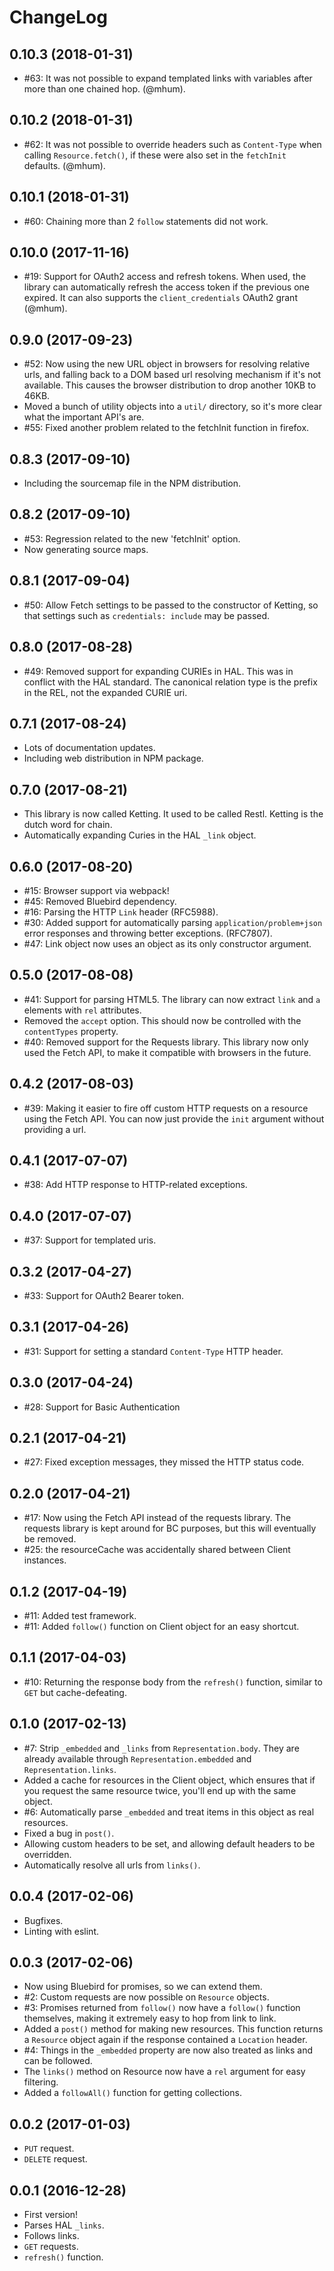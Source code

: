 ChangeLog
=========

0.10.3 (2018-01-31)
-------------------

* #63: It was not possible to expand templated links with variables after more
  than one chained hop. (@mhum).


0.10.2 (2018-01-31)
-------------------

* #62: It was not possible to override headers such as `Content-Type` when
  calling `Resource.fetch()`, if these were also set in the `fetchInit`
  defaults. (@mhum).


0.10.1 (2018-01-31)
-------------------

* #60: Chaining more than 2 `follow` statements did not work.


0.10.0 (2017-11-16)
-------------------

* #19: Support for OAuth2 access and refresh tokens. When used, the library
  can automatically refresh the access token if the previous one expired. It
  can also supports the `client_credentials` OAuth2 grant (@mhum).


0.9.0 (2017-09-23)
------------------

* #52: Now using the new URL object in browsers for resolving relative urls,
  and falling back to a DOM based url resolving mechanism if it's not
  available. This causes the browser distribution to drop another 10KB to
  46KB.
* Moved a bunch of utility objects into a `util/` directory, so it's more
  clear what the important API's are.
* #55: Fixed another problem related to the fetchInit function in firefox.


0.8.3 (2017-09-10)
-----------------

* Including the sourcemap file in the NPM distribution.


0.8.2 (2017-09-10)
-----------------

* #53: Regression related to the new 'fetchInit' option.
* Now generating source maps.


0.8.1 (2017-09-04)
------------------

* #50: Allow Fetch settings to be passed to the constructor of Ketting, so that
  settings such as `credentials: include` may be passed.


0.8.0 (2017-08-28)
------------------

* #49: Removed support for expanding CURIEs in HAL. This was in conflict with
  the HAL standard. The canonical relation type is the prefix in the REL, not
  the expanded CURIE uri.


0.7.1 (2017-08-24)
------------------

* Lots of documentation updates.
* Including web distribution in NPM package.


0.7.0 (2017-08-21)
------------------

* This library is now called Ketting. It used to be called Restl. Ketting is
  the dutch word for chain.
* Automatically expanding Curies in the HAL `_link` object.


0.6.0 (2017-08-20)
------------------

* #15: Browser support via webpack!
* #45: Removed Bluebird dependency.
* #16: Parsing the HTTP `Link` header (RFC5988).
* #30: Added support for automatically parsing `application/problem+json` error
  responses and throwing better exceptions. (RFC7807).
* #47: Link object now uses an object as its only constructor argument.


0.5.0 (2017-08-08)
------------------

* #41: Support for parsing HTML5. The library can now extract `link` and `a`
  elements with `rel` attributes.
* Removed the `accept` option. This should now be controlled with the
  `contentTypes` property.
* #40: Removed support for the Requests library. This library now only used
  the Fetch API, to make it compatible with browsers in the future.


0.4.2 (2017-08-03)
------------------

* #39: Making it easier to fire off custom HTTP requests on a resource using
  the Fetch API. You can now just provide the `init` argument without providing
  a url.


0.4.1 (2017-07-07)
------------------

* #38: Add HTTP response to HTTP-related exceptions.


0.4.0 (2017-07-07)
------------------

* #37: Support for templated uris.


0.3.2 (2017-04-27)
------------------

* #33: Support for OAuth2 Bearer token.


0.3.1 (2017-04-26)
------------------

* #31: Support for setting a standard `Content-Type` HTTP header.


0.3.0 (2017-04-24)
------------------

* #28: Support for Basic Authentication


0.2.1 (2017-04-21)
------------------

* #27: Fixed exception messages, they missed the HTTP status code.


0.2.0 (2017-04-21)
------------------

* #17: Now using the Fetch API instead of the requests library. The requests
  library is kept around for BC purposes, but this will eventually be removed.
* #25: the resourceCache was accidentally shared between Client instances.


0.1.2 (2017-04-19)
------------------

* #11: Added test framework.
* #11: Added `follow()` function on Client object for an easy shortcut.


0.1.1 (2017-04-03)
------------------

* #10: Returning the response body from the `refresh()` function, similar to
  `GET` but cache-defeating.


0.1.0 (2017-02-13)
------------------

* #7: Strip `_embedded` and `_links` from `Representation.body`. They are
  already available through `Representation.embedded` and
  `Representation.links`.
* Added a cache for resources in the Client object, which ensures that if you
  request the same resource twice, you'll end up with the same object.
* #6: Automatically parse `_embedded` and treat items in this object as real
  resources.
* Fixed a bug in `post()`.
* Allowing custom headers to be set, and allowing default headers to be
  overridden.
* Automatically resolve all urls from `links()`.


0.0.4 (2017-02-06)
-----------------

* Bugfixes.
* Linting with eslint.


0.0.3 (2017-02-06)
------------------

* Now using Bluebird for promises, so we can extend them.
* #2: Custom requests are now possible on `Resource` objects.
* #3: Promises returned from `follow()` now have a `follow()` function
  themselves, making it extremely easy to hop from link to link.
* Added a `post()` method for making new resources. This function returns a
  `Resource` object again if the response contained a `Location` header.
* #4: Things in the `_embedded` property are now also treated as links and can
  be followed.
* The `links()` method on Resource now have a `rel` argument for easy filtering.
* Added a `followAll()` function for getting collections.


0.0.2 (2017-01-03)
------------------

* `PUT` request.
* `DELETE` request.


0.0.1 (2016-12-28)
------------------

* First version!
* Parses HAL `_links`.
* Follows links.
* `GET` requests.
* `refresh()` function.
